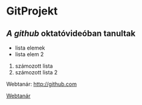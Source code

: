 # GitProjekt

*A github* oktatóvideóban tanultak
----------------------------------
- lista elemek
- lista elem 2

1. számozott lista
2. számozott lista 2

Webtanár: http://github.com
 
[Webtanár](http:github.com)

